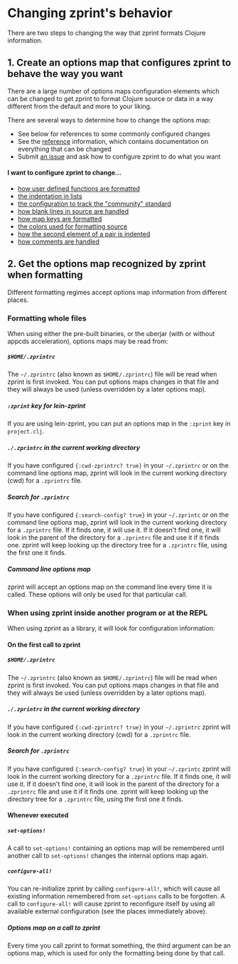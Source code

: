 # Changing zprint's behavior
There are two steps to changing the way that zprint formats Clojure 
information.
## 1. Create an options map that configures zprint to behave the way you want
There are a large number of options maps configuration elements which can
be changed to get zprint to format Clojure source or data in a way different
from the default and more to your liking.

There are several ways to determine how to change the options map:
  * See below for references to some commonly configured changes
  * See the [reference](./reference.md) information, which contains
  documentation on everything that can be changed
  * Submit [an issue](https://github.com/kkinnear/zprint/issues) and
  ask how to configure zprint to do what you want

#### I want to configure zprint to change...

  * [how user defined functions are formatted](./options/fns.md)
  * [the indentation in lists](./options/indent.md)
  * [the configuration to track the "community" standard](./options/community.md)
  * [how blank lines in source are handled](./options/blank.md)
  * [how map keys are formatted](./options/maps.md)
  * [the colors used for formatting source](./options/colors.md)
  * [how the second element of a pair is indented](./options/pairs.md)
  * [how comments are handled](./options/comments.md)


## 2. Get the options map recognized by zprint when formatting
Different formatting regimes accept options map information from different
places.
### Formatting whole files
When using either the pre-built binaries, or the uberjar (with or without
appcds acceleration), options maps may be read from:
##### `$HOME/.zprintrc`
The `~/.zprintrc` (also known as `$HOME/.zprintrc`) file will be read
when zprint is first invoked.  You can put options maps changes in that
file and they will always be used (unless overridden by a later options map).
##### `:zprint` key for lein-zprint
If you are using lein-zprint, you can put an options map in the `:zprint` key
in `project.clj`.
##### `./.zprintrc` in the current working directory
If you have configured `{:cwd-zprintrc? true}` in your `~/.zprintrc` or on the
command line options map, zprint will look in the current working directory
(cwd) for a `.zprintrc` file.
##### Search for `.zprintrc` 
If you have configured `{:search-config? true}` in your `~/.zprintc` or
on the command line options map, zprint will look in the current working
directory for a `.zprintrc` file.  If it finds one, it will use it.  If it
doesn't find one, it will look in the parent of the directory for a `.zprintrc`
file and use it if it finds one.  zprint will keep looking up the directory
tree for a `.zprintrc` file, using the first one it finds.
##### Command line options map
zprint will accept an options map on the command line every time it is
called.  These options will only be used for that particular call.

### When using zprint inside another program or at the REPL
When using zprint as a library, it will look for configuration information:
#### On the first call to zprint
##### `$HOME/.zprintrc`
The `~/.zprintrc` (also known as `$HOME/.zprintrc`) file will be read
when zprint is first invoked.  You can put options maps changes in that
file and they will always be used (unless overridden by a later options map).
##### `./.zprintrc` in the current working directory
If you have configured `{:cwd-zprintrc? true}` in your `~/.zprintrc` 
zprint will look in the current working directory
(cwd) for a `.zprintrc` file.
##### Search for `.zprintrc` 
If you have configured `{:search-config? true}` in your `~/.zprintc`
zprint will look in the current working
directory for a `.zprintrc` file.  If it finds one, it will use it.  If it
doesn't find one, it will look in the parent of the directory for a `.zprintrc`
file and use it if it finds one.  zprint will keep looking up the directory
tree for a `.zprintrc` file, using the first one it finds.
#### Whenever executed
##### `set-options!`
A call to `set-options!` containing an options map will be remembered
until another call to `set-options!` changes the internal options map
again.  
##### `configure-all!`
You can  re-initialize zprint by calling `configure-all!`, which
will cause all existing information remembered from `set-options` calls
to be forgotten.  A call to `configure-all!` will cause zprint to reconfigure
itself by using all available external configuration (see the places
immediately above).
##### Options map on a call to zprint
Every time you call zprint to format something, the third argument can
be an options map, which is used for only the formatting being done by
that call.
